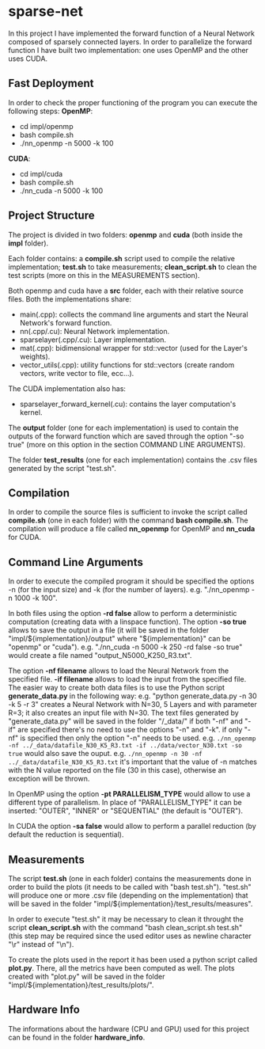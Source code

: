 # sparse-net
In this project I have implemented the forward function of a Neural Network composed of sparsely connected layers. In order to parallelize the forward function I have built two implementation: one uses OpenMP and the other uses CUDA.

## Fast Deployment
In order to check the proper functioning of the program you can execute the following steps:
**OpenMP**:
- cd impl/openmp
- bash compile.sh
- ./nn_openmp -n 5000 -k 100

**CUDA**:
- cd impl/cuda
- bash compile.sh
- ./nn_cuda -n 5000 -k 100

## Project Structure
The project is divided in two folders: **openmp** and **cuda** (both inside the **impl** folder).

Each folder contains: a **compile.sh** script used to compile the relative implementation; **test.sh** to take measurements; **clean_script.sh** to clean the test scripts (more on this in the MEASUREMENTS section).

Both openmp and cuda have a **src** folder, each with their relative source files.
Both the implementations share:
- main(.cpp): collects the command line arguments and start the Neural Network's forward function.
- nn(.cpp/.cu): Neural Network implementation.
- sparselayer(.cpp/.cu): Layer implementation.
- mat(.cpp): bidimensional wrapper for std::vector (used for the Layer's weights).
- vector_utils(.cpp): utility functions for std::vectors (create random vectors, write vector to file, ecc...).

The CUDA implementation also has:
- sparselayer_forward_kernel(.cu): contains the layer computation's kernel.

The **output** folder (one for each implementation) is used to contain the outputs of the forward function which are saved through the option "-so true" (more on this option in the section COMMAND LINE ARGUMENTS).

The folder **test_results** (one for each implementation) contains the .csv files generated by the script "test.sh".

## Compilation
In order to compile the source files is sufficient to invoke the script called **compile.sh** (one in each folder) with the command **bash compile.sh**.
The compilation will produce a file called **nn_openmp** for OpenMP and **nn_cuda** for CUDA.

## Command Line Arguments
In order to execute the compiled program it should be specified the options -n (for the input size) and -k (for the number of layers).
e.g. "./nn_openmp -n 1000 -k 100".

In both files using the option **-rd false** allow to perform a deterministic computation (creating data with a linspace function).
The option **-so true** allows to save the output in a file (it will be saved in the folder "impl/${implementation}/output" where "${implementation}" can be "openmp" or "cuda").
e.g. "./nn_cuda -n 5000 -k 250 -rd false -so true" would create a file named "output_N5000_K250_R3.txt".

The option **-nf filename** allows to load the Neural Network from the specified file. **-if filename** allows to load the input from the specified file.
The easier way to create both data files is to use the Python script **generate_data.py** in the following way:
e.g. "python generate_data.py -n 30 -k 5 -r 3" creates a Neural Network with N=30, 5 Layers and with parameter R=3; it also creates an input file with N=30.
The text files generated by "generate_data.py" will be saved in the folder "/_data/"
if both "-nf" and "-if" are specified there's no need to use the options "-n" and "-k".
if only "-nf" is specified then only the option "-n" needs to be used.
e.g. ```./nn_openmp -nf ../_data/datafile_N30_K5_R3.txt -if ../data/vector_N30.txt -so true``` would also save the ouput.
e.g. ```./nn_openmp -n 30 -nf ../_data/datafile_N30_K5_R3.txt``` it's important that the value of -n matches with the N value reported on the file (30 in this case), otherwise an exception will be thrown.

In OpenMP using the option **-pt PARALLELISM_TYPE** would allow to use a different type of parallelism. In place of "PARALLELISM_TYPE" it can be inserted: "OUTER", "INNER" or "SEQUENTIAL" (the default is "OUTER").

In CUDA the option **-sa false** would allow to perform a parallel reduction (by default the reduction is sequential).

## Measurements
The script **test.sh** (one in each folder) contains the measurements done in order to build the plots (it needs to be called with "bash test.sh"). "test.sh" will produce one or more .csv file (depending on the implementation) that will be saved in the folder "impl/${implementation}/test_results/measures".

In order to execute "test.sh" it may be necessary to clean it throught the script **clean_script.sh** with the command "bash clean_script.sh test.sh" (this step may be required since the used editor uses as newline character "\r" instead of "\n").

To create the plots used in the report it has been used a python script called **plot.py**. There, all the metrics have been computed as well.
The plots created with "plot.py" will be saved in the folder "impl/${implementation}/test_results/plots/".

## Hardware Info
The informations about the hardware (CPU and GPU) used for this project can be found in the folder **hardware_info**.
